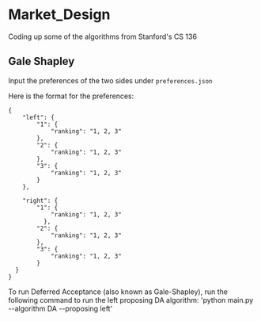 # Market_Design

Coding up some of the algorithms from Stanford's CS 136

## Gale Shapley

Input the preferences of the two sides under `preferences.json`

Here is the format for the preferences: 
```
{
    "left": {
        "1": {
            "ranking": "1, 2, 3"
        },
        "2": {
            "ranking": "1, 2, 3"
        },
        "3": {
            "ranking": "1, 2, 3"
        }
    },
  
    "right": {
        "1": {
            "ranking": "1, 2, 3"
          },
        "2": {
            "ranking": "1, 2, 3"
        },
        "3": {
            "ranking": "1, 2, 3"
        }
  }
}
```

To run Deferred Acceptance (also known as Gale-Shapley), run the following command to run the left proposing DA algorithm:
'python main.py --algorithm DA --proposing left'
  
